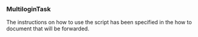 ### MultiloginTask

The instructions on how to use the script has been specified in the how to document that will be forwarded.
